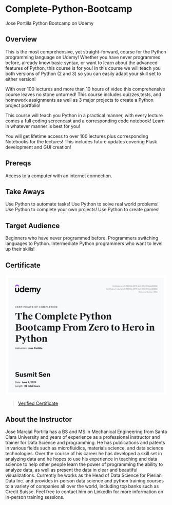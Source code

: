 
# Complete-Python-Bootcamp
Jose Portilla Python Bootcamp on Udemy

## Overview
This is the most comprehensive, yet straight-forward, course for the Python programming language on Udemy! Whether you have never programmed before, already know basic syntax, or want to learn about the advanced features of Python, this course is for you! In this course we will teach you both versions of Python (2 and 3) so you can easily adapt your skill set to either version!

With over 100 lectures and more than 10 hours of video this comprehensive course leaves no stone unturned! This course includes quizzes,tests, and homework assignments as well as 3 major projects to create a Python project portfolio!

This course will teach you Python in a practical manner, with every lecture comes a full coding screencast and a corresponding code notebook! Learn in whatever manner is best for you!

You will get lifetime access to over 100 lectures plus corresponding Notebooks for the lectures! This includes future updates covering Flask development and GUI creation!

## Prereqs
Access to a computer with an internet connection.

## Take Aways
Use Python to automate tasks!
Use Python to solve real world problems!
Use Python to complete your own projects!
Use Python to create games!

## Target Audience
Beginners who have never programmed before.
Programmers switching languages to Python.
Intermediate Python programmers who want to level up their skills!

## Certificate

![Certificate]( https://github.com/sen1997susmit/Complete-python-bootcamp/blob/main/boot%20python.jpg)

 > [Verified Certificate]( https://github.com/sen1997susmit/Complete-python-bootcamp/blob/main/boot%20python.pdf)


## About the Instructor
Jose Marcial Portilla has a BS and MS in Mechanical Engineering from Santa Clara University and years of experience as a professional instructor and trainer for Data Science and programming. He has publications and patents in various fields such as microfluidics, materials science, and data science technologies. Over the course of his career he has developed a skill set in analyzing data and he hopes to use his experience in teaching and data science to help other people learn the power of programming the ability to analyze data, as well as present the data in clear and beautiful visualizations. Currently he works as the Head of Data Science for Pierian Data Inc. and provides in-person data science and python training courses to a variety of companies all over the world, including top banks such as Credit Suisse. Feel free to contact him on LinkedIn for more information on in-person training sessions.
